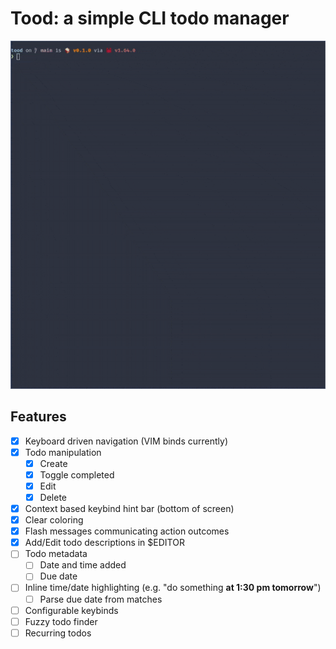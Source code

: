 # Tood: a simple CLI todo manager

![Demo](./media/tood-demo.gif)

## Features
- [x] Keyboard driven navigation (VIM binds currently)
- [x] Todo manipulation
  - [x] Create
  - [x] Toggle completed
  - [x] Edit
  - [x] Delete
- [x] Context based keybind hint bar (bottom of screen)
- [x] Clear coloring
- [x] Flash messages communicating action outcomes
- [x] Add/Edit todo descriptions in $EDITOR
- [ ] Todo metadata
  - [ ] Date and time added
  - [ ] Due date
- [ ] Inline time/date highlighting (e.g. "do something __at 1:30 pm tomorrow__")
  - [ ] Parse due date from matches
- [ ] Configurable keybinds
- [ ] Fuzzy todo finder
- [ ] Recurring todos
